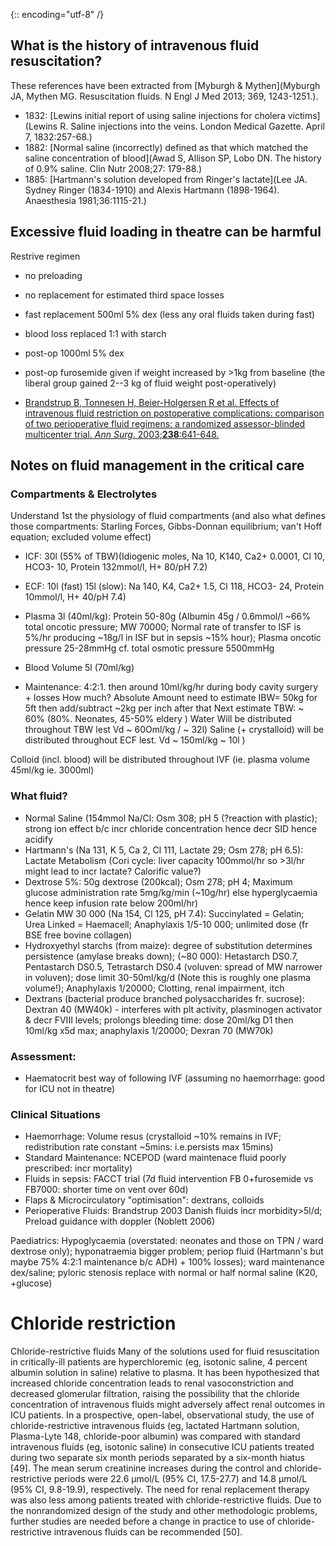 {:: encoding="utf-8" /}


## What is the history of intravenous fluid resuscitation?

These references have been extracted from [Myburgh &  Mythen](Myburgh JA, Mythen MG. Resuscitation fluids. N Engl J Med 2013; 369, 1243-1251.).

- 1832: [Lewins initial report of using saline injections for cholera victims](Lewins R. Saline injections into the veins. London Medical Gazette. April 7, 1832:257-68.) 
- 1882: [Normal saline (incorrectly) defined as that which matched the saline concentration of blood](Awad S, Allison SP, Lobo DN. The history of 0.9% saline. Clin Nutr 2008;27: 179-88.)
- 1885: [Hartmann's solution developed from Ringer's lactate](Lee JA. Sydney Ringer (1834-1910) and Alexis Hartmann (1898-1964). Anaesthesia 1981;36:1115-21.)


## Excessive fluid loading in theatre can be harmful

Restrive regimen
- no preloading
- no replacement for estimated third space losses
- fast replacement 500ml 5% dex (less any oral fluids taken during fast)
- blood loss replaced 1:1 with starch
- post-op 1000ml 5% dex
- post-op furosemide given if weight increased by >1kg from baseline (the liberal group gained 2--3 kg of fluid weight post-operatively)

- [Brandstrup B, Tonnesen H, Beier-Holgersen R et al. Effects of intravenous fluid restriction on postoperative complications: comparison of two perioperative fluid regimens: a randomized assessor-blinded multicenter trial. *Ann Surg*. 2003;**238**:641-648.](http://dx.doi.org/10.1097/01.sla.0000094387.50865.23)


## Notes on fluid management in the critical care

### Compartments & Electrolytes

Understand 1st the physiology of fluid compartments (and also what defines those compartments: Starling Forces, Gibbs-Donnan equilibrium; van't Hoff equation; excluded volume effect)

- ICF: 30l (55% of TBW)(Idiogenic moles, Na 10, K140, Ca2+ 0.0001, Cl 10, HCO3- 10, Protein 132mmol/l, H+ 80/pH 7.2)
- ECF: 10l (fast) 15l (slow): Na 140, K4, Ca2+ 1.5, Cl 118, HCO3- 24, Protein 10mmol/l, H+ 40/pH 7.4)
- Plasma 3l (40ml/kg): Protein 50-80g (Albumin 45g / 0.6mmol/l ~66% total oncotic pressure; MW 70000; Normal rate of transfer to ISF is 5%/hr  producing ~18g/l in ISF but in sepsis ~15% hour); Plasma oncotic pressure 25-28mmHg cf. total osmotic pressure 5500mmHg
- Blood Volume 5l (70ml/kg)

- Maintenance: 4:2:1. then around 10ml/kg/hr during body cavity surgery + losses
How much?
Absolute Amount need to estimate IBW= 50kg for 5ft then add/subtract ~2kg per inch after that
Next estimate TBW: ~ 60% (80%. Neonates, 45-50% eldery )
Water Will be distributed throughout TBW lest Vd ~ 60Oml/kg  / ~ 32l)
Saline (+ crystalloid) will be distributed throughout ECF lest. Vd ~ 150ml/kg ~ 10l )

Colloid (incl. blood) will be distributed throughout lVF (ie. plasma volume 45ml/kg ie. 3000ml)

### What fluid?

- Normal Saline (154mmol Na/Cl: Osm 308; pH 5 (?reaction with plastic); strong ion effect b/c incr chloride concentration hence decr SID hence acidify
- Hartmann's (Na 131, K 5, Ca 2, Cl 111, Lactate 29; Osm 278; pH 6.5): Lactate Metabolism (Cori cycle: liver capacity 100mmol/hr so >3l/hr might lead to incr lactate? Calorific value?)
- Dextrose 5%: 50g dextrose (200kcal); Osm 278; pH 4; Maximum glucose administration rate 5mg/kg/min (~10g/hr) else hyperglycaemia hence keep infusion rate below 200ml/hr)
- Gelatin MW 30 000 (Na 154, Cl 125, pH 7.4): Succinylated = Gelatin; Urea Linked = Haemacell; Anaphylaxis 1/5-10 000; unlimited dose (fr BSE free bovine collagen)
- Hydroxyethyl starchs (from maize): degree of substitution determines persistence (amylase breaks down);  (~80 000): Hetastarch DS0.7, Pentastarch DS0.5, Tetrastarch DS0.4 (voluven: spread of MW narrower in voluven); dose limit 30-50ml/kg/d (Note this is roughly one plasma volume!); Anaphylaxis 1/20000; Clotting, renal impairment, itch
- Dextrans (bacterial produce branched polysaccharides fr. sucrose): Dextran 40 (MW40k) - interferes with plt activity, plasminogen activator & decr FVIII levels; prolongs bleeding time: dose 20ml/kg D1 then 10ml/kg x5d max; anaphylaxis 1/20000; Dexran 70 (MW70k)

### Assessment:

- Haematocrit best way of following IVF (assuming no haemorrhage: good for ICU not in theatre)

### Clinical Situations

- Haemorrhage: Volume resus (crystalloid ~10% remains in IVF; redistribution rate constant ~5mins: i.e.persists max 15mins)
- Standard Maintenance: NCEPOD (ward maintenace fluid poorly prescribed: incr mortality)
- Fluids in sepsis: FACCT trial (7d fluid intervention FB 0+furosemide vs FB7000: shorter time on vent over 60d)
- Flaps & Microcirculatory "optimisation": dextrans, colloids
- Perioperative Fluids: Brandstrup 2003 Danish fluids incr morbidity>5l/d; Preload guidance with doppler (Noblett 2006)



Paediatrics: Hypoglycaemia (overstated: neonates and those on TPN / ward dextrose only); hyponatraemia bigger problem; periop fluid (Hartmann's but maybe 75% 4:2:1 maintenance b/c ADH) + 100% losses); ward maintenance dex/saline; pyloric stenosis replace with normal or half normal saline (K20, +glucose)

# Chloride restriction

Chloride-restrictive fluids
Many of the solutions used for fluid resuscitation in critically-ill patients are hyperchloremic (eg, isotonic saline, 4 percent albumin solution in saline) relative to plasma. It has been hypothesized that increased chloride concentration leads to renal vasoconstriction and decreased glomerular filtration, raising the possibility that the chloride concentration of intravenous fluids might adversely affect renal outcomes in ICU patients. In a prospective, open-label, observational study, the use of chloride-restrictive intravenous fluids (eg, lactated Hartmann solution, Plasma-Lyte 148, chloride-poor albumin) was compared with standard intravenous fluids (eg, isotonic saline) in consecutive ICU patients treated during two separate six month periods separated by a six-month hiatus [49]. The mean serum creatinine increases during the control and chloride-restrictive periods were 22.6 μmol/L (95% CI, 17.5-27.7) and 14.8 μmol/L (95% CI, 9.8-19.9), respectively. The need for renal replacement therapy was also less among patients treated with chloride-restrictive fluids. Due to the nonrandomized design of the study and other methodologic problems, further studies are needed before a change in practice to use of chloride-restrictive intravenous fluids can be recommended [50].